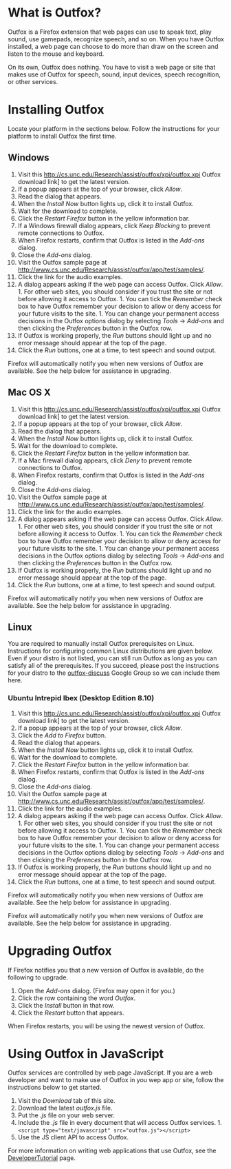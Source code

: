 # What is Outfox? #

Outfox is a Firefox extension that web pages can use to speak text, play sound, use gamepads, recognize speech, and so on. When you have Outfox installed, a web page can choose to do more than draw on the screen and listen to the mouse and keyboard.

On its own, Outfox does nothing. You have to visit a web page or site that makes use of Outfox for speech, sound, input devices, speech recognition, or other services.

# Installing Outfox #

Locate your platform in the sections below. Follow the instructions for your platform to install Outfox the first time.

## Windows ##

  1. Visit this http://cs.unc.edu/Research/assist/outfox/xpi/outfox.xpi Outfox download link] to get the latest version.
  1. If a popup appears at the top of your browser, click _Allow_.
  1. Read the dialog that appears.
  1. When the _Install Now_ button lights up, click it to install Outfox.
  1. Wait for the download to complete.
  1. Click the _Restart Firefox_ button in the yellow information bar.
  1. If a Windows firewall dialog appears, click _Keep Blocking_ to prevent remote connections to Outfox.
  1. When Firefox restarts, confirm that Outfox is listed in the _Add-ons_ dialog.
  1. Close the _Add-ons_ dialog.
  1. Visit the Outfox sample page at http://www.cs.unc.edu/Research/assist/outfox/app/test/samples/.
  1. Click the link for the audio examples.
  1. A dialog appears asking if the web page can access Outfox. Click _Allow_.
    1. For other web sites, you should consider if you trust the site or not before allowing it access to Outfox.
    1. You can tick the _Remember_ check box to have Outfox remember your decision to allow or deny access for your future visits to the site.
    1. You can change your permanent access decisions in the Outfox options dialog by selecting _Tools_ -> _Add-ons_ and then clicking the _Preferences_ button in the Outfox row.
  1. If Outfox is working properly, the _Run_ buttons should light up and no error message should appear at the top of the page.
  1. Click the _Run_ buttons, one at a time, to test speech and sound output.

Firefox will automatically notify you when new versions of Outfox are available. See the help below for assistance in upgrading.

## Mac OS X ##

  1. Visit this http://cs.unc.edu/Research/assist/outfox/xpi/outfox.xpi Outfox download link] to get the latest version.
  1. If a popup appears at the top of your browser, click _Allow_.
  1. Read the dialog that appears.
  1. When the _Install Now_ button lights up, click it to install Outfox.
  1. Wait for the download to complete.
  1. Click the _Restart Firefox_ button in the yellow information bar.
  1. If a Mac firewall dialog appears, click _Deny_ to prevent remote connections to Outfox.
  1. When Firefox restarts, confirm that Outfox is listed in the _Add-ons_ dialog.
  1. Close the _Add-ons_ dialog.
  1. Visit the Outfox sample page at http://www.cs.unc.edu/Research/assist/outfox/app/test/samples/.
  1. Click the link for the audio examples.
  1. A dialog appears asking if the web page can access Outfox. Click _Allow_.
    1. For other web sites, you should consider if you trust the site or not before allowing it access to Outfox.
    1. You can tick the _Remember_ check box to have Outfox remember your decision to allow or deny access for your future visits to the site.
    1. You can change your permanent access decisions in the Outfox options dialog by selecting _Tools_ -> _Add-ons_ and then clicking the _Preferences_ button in the Outfox row.
  1. If Outfox is working properly, the _Run_ buttons should light up and no error message should appear at the top of the page.
  1. Click the _Run_ buttons, one at a time, to test speech and sound output.

Firefox will automatically notify you when new versions of Outfox are available. See the help below for assistance in upgrading.

## Linux ##

You are required to manually install Outfox prerequisites on Linux. Instructions for configuring common Linux distributions are given below. Even if your distro is not listed, you can still run Outfox as long as you can satisfy all of the prerequisites. If you succeed, please post the instructions for your distro to the [outfox-discuss](http://groups.google.com/group/outfox-discuss) Google Group so we can include them here.

### Ubuntu Intrepid Ibex (Desktop Edition 8.10) ###

  1. Visit this http://cs.unc.edu/Research/assist/outfox/xpi/outfox.xpi Outfox download link] to get the latest version.
  1. If a popup appears at the top of your browser, click _Allow_.
  1. Click the _Add to Firefox_ button.
  1. Read the dialog that appears.
  1. When the _Install Now_ button lights up, click it to install Outfox.
  1. Wait for the download to complete.
  1. Click the _Restart Firefox_ button in the yellow information bar.
  1. When Firefox restarts, confirm that Outfox is listed in the _Add-ons_ dialog.
  1. Close the _Add-ons_ dialog.
  1. Visit the Outfox sample page at http://www.cs.unc.edu/Research/assist/outfox/app/test/samples/.
  1. Click the link for the audio examples.
  1. A dialog appears asking if the web page can access Outfox. Click _Allow_.
    1. For other web sites, you should consider if you trust the site or not before allowing it access to Outfox.
    1. You can tick the _Remember_ check box to have Outfox remember your decision to allow or deny access for your future visits to the site.
    1. You can change your permanent access decisions in the Outfox options dialog by selecting _Tools_ -> _Add-ons_ and then clicking the _Preferences_ button in the Outfox row.
  1. If Outfox is working properly, the _Run_ buttons should light up and no error message should appear at the top of the page.
  1. Click the _Run_ buttons, one at a time, to test speech and sound output.

Firefox will automatically notify you when new versions of Outfox are available. See the help below for assistance in upgrading.

Firefox will automatically notify you when new versions of Outfox are available. See the help below for assistance in upgrading.

# Upgrading Outfox #

If Firefox notifies you that a new version of Outfox is available, do the following to upgrade.

  1. Open the _Add-ons_ dialog. (Firefox may open it for you.)
  1. Click the row containing the word _Outfox_.
  1. Click the _Install_ button in that row.
  1. Click the _Restart_ button that appears.

When Firefox restarts, you will be using the newest version of Outfox.

# Using Outfox in JavaScript #

Outfox services are controlled by web page JavaScript. If you are a web developer and want to make use of Outfox in you wep app or site, follow the instructions below to get started.

  1. Visit the _Download_ tab of this site.
  1. Download the latest _outfox.js_ file.
  1. Put the _.js_ file on your web server.
  1. Include the _.js_ file in every document that will access Outfox services.
    1. `<script type="text/javascript" src="outfox.js"></script>`
  1. Use the JS client API to access Outfox.

For more information on writing web applications that use Outfox, see the [DeveloperTutorial](DeveloperTutorial.md) page.